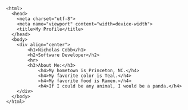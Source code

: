 <!DOCTYPE html>
		<html>
		  <head>
			<meta charset="utf-8">
			<meta name="viewport" content="width=device-width">
			<title>My Profile</title>
		  </head>
		  <body>
			<div align="center">
				<h1>Nicholas Cobb</h1>
				<h2>Software Developer</h2>
				<hr>
				<h3>About Me:</h3>
					<h4>My hometown is Princeton, NC.</h4>
					<h4>My favorite color is Teal.</h4>
					<h4>My favorite food is Ramen.</h4>
					<h4>If I could be any animal, I would be a panda.</h4>
			</div>
		  </body>
		</html>
